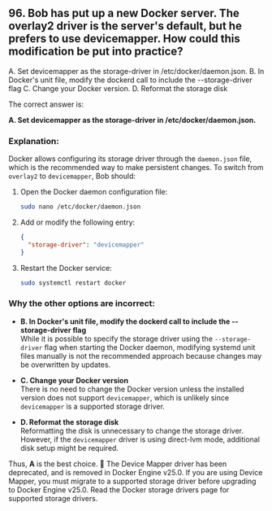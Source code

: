 ## 96. Bob has put up a new Docker server. The overlay2 driver is the server's default, but he prefers to use devicemapper. How could this modification be put into practice?
A. Set devicemapper as the storage-driver in /etc/docker/daemon.json.
B. In Docker's unit file, modify the dockerd call to include the --storage-driver flag
C. Change your Docker version.
D. Reformat the storage disk

The correct answer is:

**A. Set devicemapper as the storage-driver in /etc/docker/daemon.json.**

### Explanation:
Docker allows configuring its storage driver through the `daemon.json` file, which is the recommended way to make persistent changes. To switch from `overlay2` to `devicemapper`, Bob should:

1. Open the Docker daemon configuration file:
   ```bash
   sudo nano /etc/docker/daemon.json
   ```
2. Add or modify the following entry:
   ```json
   {
     "storage-driver": "devicemapper"
   }
   ```
3. Restart the Docker service:
   ```bash
   sudo systemctl restart docker
   ```

### Why the other options are incorrect:
- **B. In Docker's unit file, modify the dockerd call to include the --storage-driver flag**  
  While it is possible to specify the storage driver using the `--storage-driver` flag when starting the Docker daemon, modifying systemd unit files manually is not the recommended approach because changes may be overwritten by updates.

- **C. Change your Docker version**  
  There is no need to change the Docker version unless the installed version does not support `devicemapper`, which is unlikely since `devicemapper` is a supported storage driver.

- **D. Reformat the storage disk**  
  Reformatting the disk is unnecessary to change the storage driver. However, if the `devicemapper` driver is using direct-lvm mode, additional disk setup might be required.

Thus, **A** is the best choice. 🚀
The Device Mapper driver has been deprecated, and is removed in Docker Engine v25.0. If you are using Device Mapper, you must migrate to a supported storage driver before upgrading to Docker Engine v25.0. Read the Docker storage drivers page for supported storage drivers.
